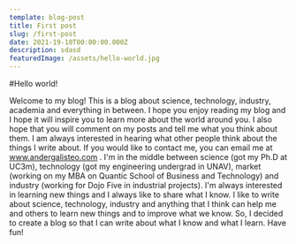 ```yaml
---
template: blog-post
title: First post
slug: /first-post
date: 2021-19-10T00:00:00.000Z
description: sdasd
featuredImage: /assets/hello-world.jpg
---
```


#Hello world!

Welcome to my blog! This is a blog about science, technology, industry, academia and everything in between. I hope you enjoy reading my blog and I hope it will inspire you to learn more about the world around you. I also hope that you will comment on my posts and tell me what you think about them. I am always interested in hearing what other people think about the things I write about. If you would like to contact me, you can email me at www.andergalisteo.com .
I'm in the middle between science (got my Ph.D at UC3m), technology (got my engineering undergrad in UNAV), market (working on my MBA on Quantic School of Business and Technology) and industry (working for Dojo Five in industrial projects).  I'm always interested in learning new things and I always like to share what I know. I like to write about science, technology, industry and anything that I think can help me and others to learn new things and to improve what we know.
So, I decided to create a blog so that I can write about what I know and what I learn. Have fun!